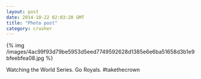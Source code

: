 ```yaml
---
layout: post
date: 2014-10-22 02:03:20 GMT
title: "Photo post"
category: crusher
---
```

{% img /images/4ac99f93d79be5953d5eed7749592628d1385e6e6ba51658d3b1e9bfeebfea08.jpg %}

Watching the World Series. Go Royals. #takethecrown
